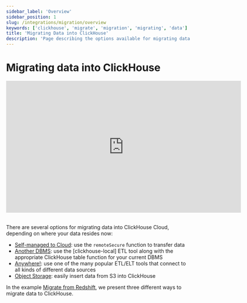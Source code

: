 ```yaml
---
sidebar_label: 'Overview'
sidebar_position: 1
slug: /integrations/migration/overview
keywords: ['clickhouse', 'migrate', 'migration', 'migrating', 'data']
title: 'Migrating Data into ClickHouse'
description: 'Page describing the options available for migrating data into ClickHouse'
---
```


# Migrating data into ClickHouse

<div class='vimeo-container'>
  <iframe src="https://player.vimeo.com/video/753082620?h=eb566c8c08"
    width="640"
    height="360"
    frameborder="0"
    allow="autoplay;
    fullscreen;
    picture-in-picture"
    allowfullscreen>
  </iframe>
</div>

<br/>

There are several options for migrating data into ClickHouse Cloud, depending on where your data resides now:

- [Self-managed to Cloud](/cloud/migration/clickhouse-to-cloud): use the `remoteSecure` function to transfer data
- [Another DBMS](/cloud/migration/clickhouse-local): use the [clickhouse-local] ETL tool along with the appropriate ClickHouse table function for your current DBMS
- [Anywhere!](/cloud/migration/etl-tool-to-clickhouse): use one of the many popular ETL/ELT tools that connect to all kinds of different data sources
- [Object Storage](/integrations/migration/object-storage-to-clickhouse): easily insert data from S3 into ClickHouse

In the example [Migrate from Redshift](/integrations/data-ingestion/redshift/index.md), we present three different ways to migrate data to ClickHouse.
